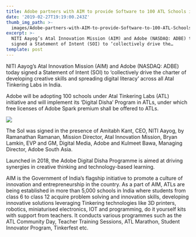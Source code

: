 ```yaml
---
title: Adobe partners with AIM to provide Software to 100 ATL Schools in India
date: '2019-02-27T19:19:00.243Z'
thumb_img_path: >-
  images/Adobe-partners-with-AIM-to-provide-Software-to-100-ATL-Schools-in-India/1*SIwpjqTKhsRA2VwTA15XMg.jpeg
excerpt: >-
  NITI Aayog’s Atal Innovation Mission (AIM) and Adobe (NASDAQ: ADBE) today
  signed a Statement of Intent (SOI) to ‘collectively drive the…
template: post
---
```

NITI Aayog’s Atal Innovation Mission (AIM) and Adobe (NASDAQ: ADBE) today signed a Statement of Intent (SOI) to ‘collectively drive the charter of developing creative skills and spreading digital literacy’ across all Atal Tinkering Labs in India.

Adobe will be adopting 100 schools under Atal Tinkering Labs (ATL) initiative and will implement its ‘Digital Disha’ Program in ATLs, under which free licenses of Adobe Spark premium shall be offered to ATLs.

![](/images/Adobe-partners-with-AIM-to-provide-Software-to-100-ATL-Schools-in-India/1*SIwpjqTKhsRA2VwTA15XMg.jpeg)

The SoI was signed in the presence of Amitabh Kant, CEO, NITI Aayog, by Ramanathan Ramanan, Mission Director, Atal Innovation Mission, Bryan Lamkin, EVP and GM, Digital Media, Adobe and Kulmeet Bawa, Managing Director, Adobe South Asia.

Launched in 2018, the Adobe Digital Disha Programme is aimed at driving synergies in creative thinking and technology-based learning.

AIM is the Government of India’s flagship initiative to promote a culture of innovation and entrepreneurship in the country. As a part of AIM, ATLs are being established in more than 5,000 schools in India where students from class 6 to class 12 acquire problem solving and innovation skills, developing innovative solutions leveraging Tinkering technologies like 3D printers, robotics, miniaturised electronics, IOT and programming, do it yourself kits with support from teachers. It conducts various programmes such as the ATL Community Day, Teacher Training Sessions, ATL Marathon, Student Innovator Program, Tinkerfest etc.
